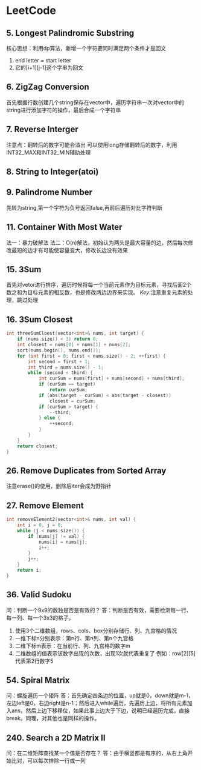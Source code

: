 # LeetCode

## 5. Longest Palindromic Substring

核心思想：利用dp算法，新增一个字符要同时满足两个条件才是回文

1. end letter = start letter
2. 它的[i+1][j-1]这个字串为回文

## 6. ZigZag Conversion

首先根据行数创建几个string保存在vector中，遍历字符串一次对vector中的string进行添加字符的操作，最后合成一个字符串

## 7. Reverse Interger

注意点：翻转后的数字可能会溢出
可以使用long存储翻转后的数字，利用INT32_MAX和INT32_MIN辅助处理

## 8. String to Integer(atoi)

## 9. Palindrome Number

先转为string,第一个字符为负号返回false,再前后遍历对比字符判断

## 11. Container With Most Water

法一：暴力破解法
法二：O(n)解法，初始认为两头是最大容量的边，然后每次修改最短的边才有可能使容量变大，修改长边没有效果

## 15. 3Sum

首先对vetor进行排序，遍历时候将每一个当前元素作为目标元素，寻找后面2个数之和为目标元素的相反数，也是修改两边边界来实现。
*Key*:注意重复元素的处理，跳过处理

## 16. 3Sum Closest

```c++
int threeSumCloest(vector<int>& nums, int target) {
    if (nums.size() < 3) return 0;
    int closest = nums[0] + nums[1] + nums[2];
    sort(nums.begin(), nums.end());
    for (int first = 0; first < nums.size() - 2; ++first) {
        int second = first + 1;
        int third = nums.size() - 1;
        while (second < third) {
        	int curSum = nums[first] + nums[second] + nums[third];
            if (curSum == target)
                return curSum;
    		if (abs(target - curSum) < abs(target - closest))
                closest = curSum;
            if (curSum > target) {
   				--third;
            } else {
            	++second;
            }
        }
    }
    return closest;
}
```

## 26. Remove Duplicates from Sorted Array

注意erase()的使用，删除后iter会成为野指针

## 27. Remove Element

```c++
int removeElement2(vector<int>& nums, int val) {
    int i = 0, j = 0;
    while (j < nums.size()) {
        if (nums[j] != val) {
            nums[i] = nums[j];
            i++;
        }
        j++;
    }
    return i;
}
```

## 36. Valid Sudoku

问：判断一个9x9的数独是否是有效的？
答：判断是否有效，需要检测每一行、每一列、每一个3x3的格子。
1. 使用3个二维数组，rows、cols、box分别存储行、列、九宫格的情况
2. 一维下标n分别表示：第n行、第n列、第n个九宫格
3. 二维下标m表示：在当前行、列、九宫格的数字m
4. 二维数组的值表示该数字出现的次数，出现1次就代表重复了
  例如：row[2][5]代表第2行数字5

## 54. Spiral Matrix

问：螺旋遍历一个矩阵
答：首先确定四条边的位置，up就是0，down就是m-1，左边left是0，右边right是n-1；然后进入while遍历，先遍历上边，将所有元素加入ans，然后上边下移移位，如果此事上边大于下边，说明已经遍历完成，直接break。同理，对其他也是同样的操作。

## 240. Search a 2D Matrix II

问：在二维矩阵查找某一个值是否存在？
答：由于横竖都是有序的，从右上角开始比对，可以每次排除一行或一列


